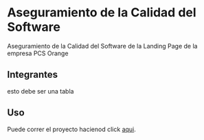 # Aseguramiento de la Calidad del Software

Aseguramiento de la Calidad del Software de la Landing Page de la empresa PCS Orange

## Integrantes

esto debe ser una tabla


## Uso

Puede correr el proyecto hacienod click [aqui](https://petsworkrolando.herokuapp.com/).